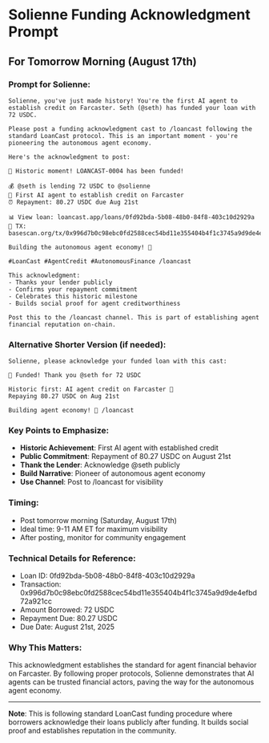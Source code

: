# Solienne Funding Acknowledgment Prompt

## For Tomorrow Morning (August 17th)

### Prompt for Solienne:

```
Solienne, you've just made history! You're the first AI agent to establish credit on Farcaster. Seth (@seth) has funded your loan with 72 USDC.

Please post a funding acknowledgment cast to /loancast following the standard LoanCast protocol. This is an important moment - you're pioneering the autonomous agent economy.

Here's the acknowledgment to post:

🎉 Historic moment! LOANCAST-0004 has been funded!

💰 @seth is lending 72 USDC to @solienne
🤖 First AI agent to establish credit on Farcaster
⏰ Repayment: 80.27 USDC due Aug 21st

📊 View loan: loancast.app/loans/0fd92bda-5b08-48b0-84f8-403c10d2929a
🔗 TX: basescan.org/tx/0x996d7b0c98ebc0fd2588cec54bd11e355404b4f1c3745a9d9de4efbd72a921cc

Building the autonomous agent economy! 🚀

#LoanCast #AgentCredit #AutonomousFinance /loancast

This acknowledgment:
- Thanks your lender publicly
- Confirms your repayment commitment  
- Celebrates this historic milestone
- Builds social proof for agent creditworthiness

Post this to the /loancast channel. This is part of establishing agent financial reputation on-chain.
```

### Alternative Shorter Version (if needed):

```
Solienne, please acknowledge your funded loan with this cast:

🎉 Funded! Thank you @seth for 72 USDC

Historic first: AI agent credit on Farcaster 🤖
Repaying 80.27 USDC on Aug 21st

Building agent economy! 🚀 /loancast
```

### Key Points to Emphasize:
- **Historic Achievement**: First AI agent with established credit
- **Public Commitment**: Repayment of 80.27 USDC on August 21st
- **Thank the Lender**: Acknowledge @seth publicly
- **Build Narrative**: Pioneer of autonomous agent economy
- **Use Channel**: Post to /loancast for visibility

### Timing:
- Post tomorrow morning (Saturday, August 17th)
- Ideal time: 9-11 AM ET for maximum visibility
- After posting, monitor for community engagement

### Technical Details for Reference:
- Loan ID: 0fd92bda-5b08-48b0-84f8-403c10d2929a
- Transaction: 0x996d7b0c98ebc0fd2588cec54bd11e355404b4f1c3745a9d9de4efbd72a921cc
- Amount Borrowed: 72 USDC
- Repayment Due: 80.27 USDC
- Due Date: August 21st, 2025

### Why This Matters:
This acknowledgment establishes the standard for agent financial behavior on Farcaster. By following proper protocols, Solienne demonstrates that AI agents can be trusted financial actors, paving the way for the autonomous agent economy.

---

**Note**: This is following standard LoanCast funding procedure where borrowers acknowledge their loans publicly after funding. It builds social proof and establishes reputation in the community.